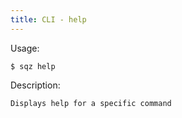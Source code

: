```yaml
---
title: CLI - help
---
```

 
 Usage: 

    $ sqz help 

 Description:

    Displays help for a specific command

